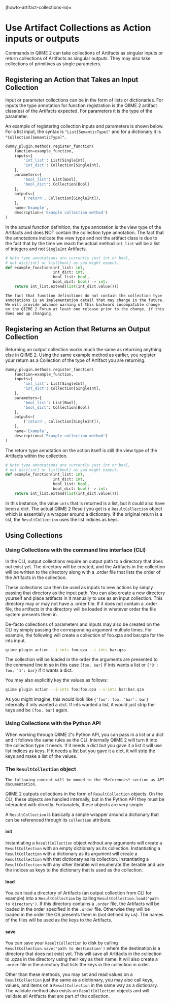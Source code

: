 (howto-artifact-collections-io)=
# Use Artifact Collections as Action inputs or outputs

Commands in QIIME 2 can take collections of Artifacts as singular inputs or return collections of Artifacts as singular outputs.
They may also take collections of primitives as single parameters.

## Registering an Action that Takes an Input Collection

Input or parameter collections can be in the form of lists or dictionaries.
For inputs the type annotation for function registration is the QIIME 2 artifact class(es) of the Artifacts expected.
For parameters it is the type of the parameter.

An example of registering collection inputs and parameters is shown below.
For a list input, the syntax is `"List[SemanticType]"` and for a dictionary it is `"Collection[SemanticType]"`.

```python
dummy_plugin.methods.register_function(
    function=example_function,
    inputs={
        'int_list': List[SingleInt],
        'int_dict': Collection[SingleInt],
    },
    parameters={
        'bool_list': List[Bool],
        'bool_dict': Collection[Bool]
    },
    outputs=[
        ('return', Collection[SingleInt]),
    ],
    name='Example',
    description=('Example collection method')
)
```

In the actual function definition, the type annotation is the view type of the Artifacts and does NOT contain the collection type annotation.
The fact that the annotations indicate the view type and not the artifact class is due to the fact that by the time we reach the actual method `int_list` will be a list of integers and not `SingleInt` Artifacts.

```python
# Note type annotations are currently just int or bool,
# not dict[int] or list[bool] as you might expect.
def example_function(int_list: int,
                     int_dict: int,
                     bool_list: bool,
                     bool_dict: bool) -> int:
    return int_list.extend(list(int_dict.value()))
```

```{warning}
The fact that function definitions do not contain the collection type annotations is an implementation detail that may change in the future.
We will provide advance warning of this backward incompatible change on the QIIME 2 Forum at least one release prior to the change, if this does end up changing.
```

## Registering an Action that Returns an Output Collection

Returning an output collection works much the same as returning anything else in QIIME 2.
Using the same example method as earlier, you register your return as a Collection of the type of Artifact you are returning.

```python
dummy_plugin.methods.register_function(
    function=example_function,
    inputs={
        'int_list': List[SingleInt],
        'int_dict': Collection[SingleInt],
    },
    parameters={
        'bool_list': List[Bool],
        'bool_dict': Collection[Bool]
    },
    outputs=[
        ('return', Collection[SingleInt]),
    ],
    name='Example',
    description=('Example collection method')
)
```

The return type annotation on the action itself is still the view type of the Artifacts within the collection.

```python
# Note type annotations are currently just int or bool,
# not dict[int] or list[bool] as you might expect.
def example_function(int_list: int,
                     int_dict: int,
                     bool_list: bool,
                     bool_dict: bool) -> int:
    return int_list.extend(list(int_dict.value()))
```

In this instance, the value `ints` that is returned is a list, but it could also have been a dict.
The actual QIIME 2 Result you get is a `ResultCollection` object which is essentially a wrapper around a dictionary.
If the original return is a list, the `ResultCollection` uses the list indices as keys.

## Using Collections

### Using Collections with the command line interface (CLI)

In the CLI, output collections require an output path to a directory that does not exist yet.
The directory will be created, and the Artifacts in the collection will be written to the directory along with a .order file that lists the order of the Artifacts in the collection.

These collections can then be used as inputs to new actions by simply passing that directory as the input path.
You can also create a new directory yourself and place artifacts in it manually to use as an input collection.
This directory may or may not have a .order file.
If it does not contain a .order file, the artifacts in the directory will be loaded in whatever order the file system presents them in.

De-facto collections of parameters and inputs may also be created on the CLI by simply passing the corresponding argument multiple times.
For example, the following will create a collection of foo.qza and bar.qza for the ints input.

```bash
qiime plugin action --i-ints foo.qza --i-ints bar.qza
```

The collection will be loaded in the order the arguments are presented to the command line in so in this case `[foo, bar]` if ints wants a list or `{'0': foo, '1': bar}` if it wants a dict.

You may also explicitly key the values as follows:

```bash
qiime plugin action --i-ints foo:foo.qza --i-ints bar:bar.qza
```

As you might imagine, this would look like `{'foo': foo, 'bar': bar}` internally if ints wanted a dict.
If ints wanted a list, it would just strip the keys and be `[foo, bar]` again.

### Using Collections with the Python API

When working through QIIME 2's Python API, you can pass in a list or a dict and it follows the same rules as the CLI.
Internally QIIME 2 will turn it into the collection type it needs.
If it needs a dict but you gave it a list it will use list indices as keys.
If it needs a list but you gave it a dict, it will strip the keys and make a list of the values.

### The `ResultCollection` object

```{note}
The following content will be moved to the *References* section as API documentation.
```

QIIME 2 outputs collections in the form of `ResultCollection` objects.
On the CLI, these objects are handled internally, but in the Python API they must be interacted with directly.
Fortunately, these objects are very simple.

A `ResultCollection` is basically a simple wrapper around a dictionary that can be referenced through its `collection` attribute.

#### __init__
Instantiating a `ResultCollection` object without any arguments will create a `ResultCollection` with an empty dictionary as its collection.
Instantiating a `ResultCollection` with a dictionary as its argument will create a `ResultCollection` with that dictionary as its collection.
Instantiating a `ResultCollection` with any other iterable will enumerate the iterable and use the indices as keys to the dictionary that is used as the collection.

#### load
You can load a directory of Artifacts (an output collection from CLI for example) into a `ResultCollection` by calling `ResultCollection.load('path to directory')`.
If this directory contains a `.order` file, the Artifacts will be loaded in the order specified in the `.order` file.
Otherwise they will be loaded in the order the OS presents them in (not defined by us).
The names of the files will be used as the keys to the Artifacts.

#### save
You can save your `ResultCollection` to disk by calling `ResultCollection.save('path to destination')` where the destination is a directory that does not exist yet.
This will save all Artifacts in the collection to .qzas in the directory using their key as their name.
It will also create a `.order` file in the directory that lists the keys in the collection in order.

Other than these methods, you may set and read values on a `ResultCollection` just the same as a dictionary, you may also call keys, values, and items on a `ResultCollection` in the same way as a dictionary.
The validate method also exists on `ResultCollection` objects and will validate all Artifacts that are part of the collection.

